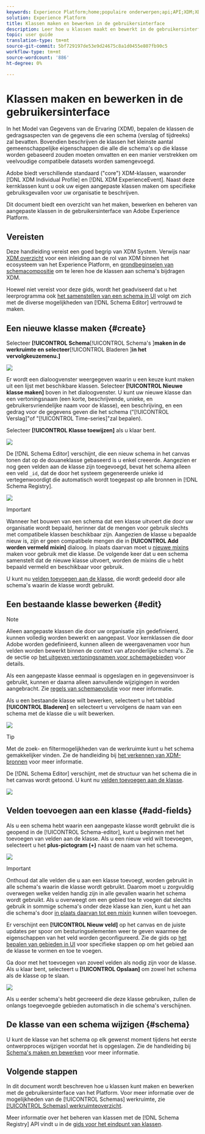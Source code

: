 ```yaml
---
keywords: Experience Platform;home;populaire onderwerpen;api;API;XDM;XDM systeem;ervaringsgegevensmodel;gegevensmodel;ui;werkruimte;klasse;klassen;
solution: Experience Platform
title: Klassen maken en bewerken in de gebruikersinterface
description: Leer hoe u klassen maakt en bewerkt in de gebruikersinterface van het Experience Platform.
topic: user guide
translation-type: tm+mt
source-git-commit: 5bf729197de53e9d24675c8a1d0455e807fb90c5
workflow-type: tm+mt
source-wordcount: '886'
ht-degree: 0%

---
```



# Klassen maken en bewerken in de gebruikersinterface

In het Model van Gegevens van de Ervaring (XDM), bepalen de klassen de gedragsaspecten van de gegevens die een schema (verslag of tijdreeks) zal bevatten. Bovendien beschrijven de klassen het kleinste aantal gemeenschappelijke eigenschappen die alle die schema&#39;s op die klasse worden gebaseerd zouden moeten omvatten en een manier verstrekken om veelvoudige compatibele datasets worden samengevoegd.

Adobe biedt verschillende standaard (&quot;core&quot;) XDM-klassen, waaronder [!DNL XDM Individual Profile] en [!DNL XDM ExperienceEvent]. Naast deze kernklassen kunt u ook uw eigen aangepaste klassen maken om specifieke gebruiksgevallen voor uw organisatie te beschrijven.

Dit document biedt een overzicht van het maken, bewerken en beheren van aangepaste klassen in de gebruikersinterface van Adobe Experience Platform.

## Vereisten

Deze handleiding vereist een goed begrip van XDM System. Verwijs naar [XDM overzicht](../../home.md) voor een inleiding aan de rol van XDM binnen het ecosysteem van het Experience Platform, en [grondbeginselen van schemacompositie](../../schema/composition.md) om te leren hoe de klassen aan schema&#39;s bijdragen XDM.

Hoewel niet vereist voor deze gids, wordt het geadviseerd dat u het leerprogramma ook [het samenstellen van een schema in UI](../../tutorials/create-schema-ui.md) volgt om zich met de diverse mogelijkheden van [!DNL Schema Editor] vertrouwd te maken.

## Een nieuwe klasse maken {#create}

Selecteer **[!UICONTROL Schema**[!UICONTROL  Schema&#39;s ]**maken in de werkruimte en selecteer**[!UICONTROL  Bladeren ]**in het vervolgkeuzemenu.]**

![](../../images/ui/resources/classes/browse-classes.png)

Er wordt een dialoogvenster weergegeven waarin u een keuze kunt maken uit een lijst met beschikbare klassen. Selecteer **[!UICONTROL Nieuwe klasse maken]** boven in het dialoogvenster. U kunt uw nieuwe klasse dan een vertoningsnaam (een korte, beschrijvende, unieke, en gebruikersvriendelijke naam voor de klasse), een beschrijving, en een gedrag voor de gegevens geven die het schema (&quot;[!UICONTROL Verslag]&quot;of &quot;[!UICONTROL Time-series]&quot;zal bepalen).

Selecteer **[!UICONTROL Klasse toewijzen]** als u klaar bent.

![](../../images/ui/resources/classes/class-details.png)

De [!DNL Schema Editor] verschijnt, die een nieuw schema in het canvas tonen dat op de douaneklasse gebaseerd is u enkel creeerde. Aangezien er nog geen velden aan de klasse zijn toegevoegd, bevat het schema alleen een veld `_id`, dat de door het systeem gegenereerde unieke id vertegenwoordigt die automatisch wordt toegepast op alle bronnen in [!DNL Schema Registry].

![](../../images/ui/resources/classes/schema.png)

>[!IMPORTANT]
>
>Wanneer het bouwen van een schema dat een klasse uitvoert die door uw organisatie wordt bepaald, herinner dat de mengen voor gebruik slechts met compatibele klassen beschikbaar zijn. Aangezien de klasse u bepaalde nieuw is, zijn er geen compatibele mengen die in **[!UICONTROL Add worden vermeld mixin]** dialoog. In plaats daarvan moet u [nieuwe mixins](./mixins.md#create) maken voor gebruik met die klasse. De volgende keer dat u een schema samenstelt dat de nieuwe klasse uitvoert, worden de mixins die u hebt bepaald vermeld en beschikbaar voor gebruik.

U kunt nu [velden toevoegen aan de klasse](#add-fields), die wordt gedeeld door alle schema&#39;s waarin de klasse wordt gebruikt.

## Een bestaande klasse bewerken {#edit}

>[!NOTE]
>
>Alleen aangepaste klassen die door uw organisatie zijn gedefinieerd, kunnen volledig worden bewerkt en aangepast. Voor kernklassen die door Adobe worden gedefinieerd, kunnen alleen de weergavenamen voor hun velden worden bewerkt binnen de context van afzonderlijke schema&#39;s. Zie de sectie op [het uitgeven vertoningsnamen voor schemagebieden](./schemas.md#display-names) voor details.
>
>Als een aangepaste klasse eenmaal is opgeslagen en in gegevensinvoer is gebruikt, kunnen er daarna alleen aanvullende wijzigingen in worden aangebracht. Zie [regels van schemaevolutie](../../schema/composition.md#evolution) voor meer informatie.

Als u een bestaande klasse wilt bewerken, selecteert u het tabblad **[!UICONTROL Bladeren]** en selecteert u vervolgens de naam van een schema met de klasse die u wilt bewerken.

![](../../images/ui/resources/classes/select-for-edit.png)

>[!TIP]
>
>Met de zoek- en filtermogelijkheden van de werkruimte kunt u het schema gemakkelijker vinden. Zie de handleiding bij [het verkennen van XDM-bronnen](../explore.md) voor meer informatie.

De [!DNL Schema Editor] verschijnt, met de structuur van het schema die in het canvas wordt getoond. U kunt nu [velden toevoegen aan de klasse](#add-fields).

![](../../images/ui/resources/classes/edit.png)

## Velden toevoegen aan een klasse {#add-fields}

Als u een schema hebt waarin een aangepaste klasse wordt gebruikt die is geopend in de [!UICONTROL Schema-editor], kunt u beginnen met het toevoegen van velden aan de klasse. Als u een nieuw veld wilt toevoegen, selecteert u het **plus-pictogram (+)** naast de naam van het schema.

![](../../images/ui/resources/classes/add-field.png)

>[!IMPORTANT]
>
>Onthoud dat alle velden die u aan een klasse toevoegt, worden gebruikt in alle schema&#39;s waarin die klasse wordt gebruikt. Daarom moet u zorgvuldig overwegen welke velden handig zijn in alle gevallen waarin het schema wordt gebruikt. Als u overweegt om een gebied toe te voegen dat slechts gebruik in sommige schema&#39;s onder deze klasse kan zien, kunt u het aan die schema&#39;s door [in plaats daarvan tot een mixin](./mixins.md#create) kunnen willen toevoegen.

Er verschijnt een **[!UICONTROL Nieuw veld]** op het canvas en de juiste updates per spoor om besturingselementen weer te geven waarmee de eigenschappen van het veld worden geconfigureerd. Zie de gids op [het bepalen van gebieden in UI](../fields/overview.md#define) voor specifieke stappen op om het gebied aan de klasse te vormen en toe te voegen.

Ga door met het toevoegen van zoveel velden als nodig zijn voor de klasse. Als u klaar bent, selecteert u **[!UICONTROL Opslaan]** om zowel het schema als de klasse op te slaan.

![](../../images/ui/resources/classes/save.png)

Als u eerder schema&#39;s hebt gecreeerd die deze klasse gebruiken, zullen de onlangs toegevoegde gebieden automatisch in die schema&#39;s verschijnen.

## De klasse van een schema wijzigen {#schema}

U kunt de klasse van het schema op elk gewenst moment tijdens het eerste ontwerpproces wijzigen voordat het is opgeslagen. Zie de handleiding bij [Schema&#39;s maken en bewerken](./schemas.md#change-class) voor meer informatie.

## Volgende stappen

In dit document wordt beschreven hoe u klassen kunt maken en bewerken met de gebruikersinterface van het Platform. Voor meer informatie over de mogelijkheden van de [!UICONTROL Schemas] werkruimte, zie [[!UICONTROL Schemas] werkruimteoverzicht](../overview.md).

Meer informatie over het beheren van klassen met de [!DNL Schema Registry] API vindt u in de [gids voor het eindpunt van klassen](../../api/classes.md).